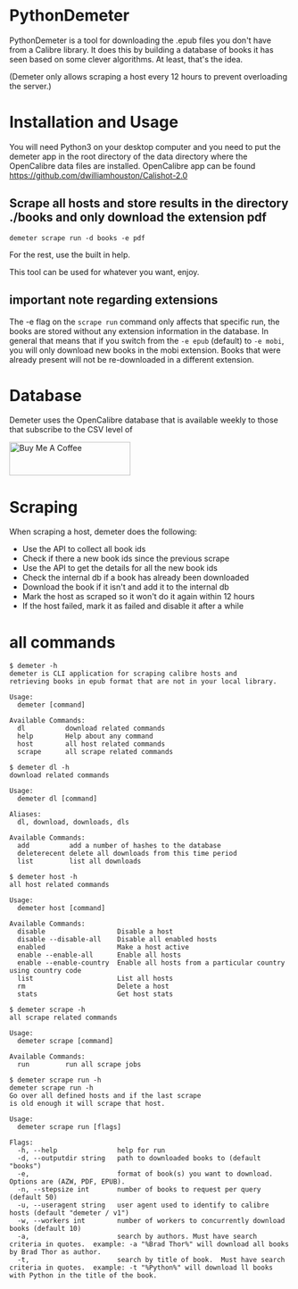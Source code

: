 # PythonDemeter

PythonDemeter is a tool for downloading the .epub files you don't have from a Calibre library. It does this by building a database of books it has seen based on some clever algorithms. At least, that's the idea.

(Demeter only allows scraping a host every 12 hours to prevent overloading the server.)

# Installation and Usage

You will need Python3 on your desktop computer and you need to put the demeter app in the root directory of the data directory where the OpenCalibre data files are installed.  OpenCalibre app can be found https://github.com/dwilliamhouston/Calishot-2.0

## Scrape all hosts and store results in the directory ./books and only download the extension pdf

`demeter scrape run -d books -e pdf`

For the rest, use the built in help.

This tool can be used for whatever you want, enjoy.

## important note regarding extensions

The -e flag on the `scrape run` command only affects that specific run, the books are stored without any extension information in the database. In general that means that if you switch from the `-e epub` (default) to `-e mobi`, you will only download new books in the mobi extension. Books that were already present will not be re-downloaded in a different extension.

# Database

Demeter uses the OpenCalibre database that is available weekly to those that subscribe to the CSV level of

<a href="https://www.buymeacoffee.com/opencalibre" target="_blank"><img src="https://cdn.buymeacoffee.com/buttons/v2/default-yellow.png" alt="Buy Me A Coffee" style="height: 60px !important;width: 217px !important;" ></a>

# Scraping

When scraping a host, demeter does the following:

- Use the API to collect all book ids
- Check if there a new book ids since the previous scrape
- Use the API to get the details for all the new book ids
- Check the internal db if a book has already been downloaded
- Download the book if it isn't and add it to the internal db
- Mark the host as scraped so it won't do it again within 12 hours
- If the host failed, mark it as failed and disable it after a while

# all commands

```
$ demeter -h
demeter is CLI application for scraping calibre hosts and
retrieving books in epub format that are not in your local library.

Usage:
  demeter [command]

Available Commands:
  dl          download related commands
  help        Help about any command
  host        all host related commands
  scrape      all scrape related commands

$ demeter dl -h
download related commands

Usage:
  demeter dl [command]

Aliases:
  dl, download, downloads, dls

Available Commands:
  add          add a number of hashes to the database
  deleterecent delete all downloads from this time period
  list         list all downloads

$ demeter host -h
all host related commands

Usage:
  demeter host [command]

Available Commands:
  disable                  Disable a host
  disable --disable-all    Disable all enabled hosts
  enabled                  Make a host active
  enable --enable-all      Enable all hosts
  enable --enable-country  Enable all hosts from a particular country using country code  
  list                     List all hosts
  rm                       Delete a host
  stats                    Get host stats

$ demeter scrape -h
all scrape related commands

Usage:
  demeter scrape [command]

Available Commands:
  run         run all scrape jobs

$ demeter scrape run -h
demeter scrape run -h
Go over all defined hosts and if the last scrape
is old enough it will scrape that host.

Usage:
  demeter scrape run [flags]

Flags:
  -h, --help               help for run
  -d, --outputdir string   path to downloaded books to (default "books")
  -e,                      format of book(s) you want to download.  Options are (AZW, PDF, EPUB).
  -n, --stepsize int       number of books to request per query (default 50)
  -u, --useragent string   user agent used to identify to calibre hosts (default "demeter / v1")
  -w, --workers int        number of workers to concurrently download books (default 10)
  -a,                      search by authors. Must have search criteria in quotes.  example: -a "%Brad Thor%" will download all books by Brad Thor as author.
  -t,                      search by title of book.  Must have search criteria in quotes.  example: -t "%Python%" will download ll books with Python in the title of the book.
```
